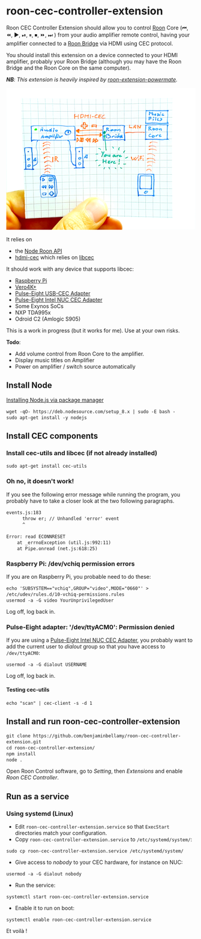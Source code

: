 # roon-cec-controller-extension

Roon CEC Controller Extension should allow you to control [Roon](https://roonlabs.com/howroonworks.html) Core (⏮, ⏪, ▶️, ⏯, ⏸, ⏹, ⏩, ⏭ ) from your audio amplifier remote control, having your amplifier connected to a [Roon Bridge](https://kb.roonlabs.com/RoonBridge) via HDMI using CEC protocol.

You should install this extension on a device connected to your HDMI amplifier, probably your Roon Bridge (although you may have the Roon Bridge and the Roon Core on the same computer).

_**NB**: This extension is heavily inspired by [roon-extension-powermate](https://github.com/RoonLabs/roon-extension-powermate)._

![Roon CEC Controller Extension Schematic](https://raw.githubusercontent.com/benjaminbellamy/roon-cec-controller-extension/master/images/roon-cec-controller-extension.png)

It relies on 
  * the [Node Roon API](https://github.com/RoonLabs/node-roon-api)
  * [hdmi-cec](https://www.npmjs.com/package/hdmi-cec) which relies on [libcec](https://github.com/Pulse-Eight/libcec)

It should work with any device that supports libcec:
  * [Raspberry Pi](https://www.raspberrypi.org/)
  * [Vero4K+](https://osmc.tv/vero/)
  * [Pulse-Eight USB-CEC Adapter](https://www.pulse-eight.com/p/104/usb-hdmi-cec-adapter)
  * [Pulse-Eight Intel NUC CEC Adapter](https://www.pulse-eight.com/p/154/intel-nuc-hdmi-cec-adapter)
  * Some Exynos SoCs
  * NXP TDA995x
  * Odroid C2 (Amlogic S905)

This is a work in progress (but it works for me).
Use at your own risks.

**Todo**:
  * Add volume control from Roon Core to the amplifier.
  * Display music titles on Amplifier
  * Power on amplifier / switch source automatically

## Install Node

[Installing Node.js via package manager](https://nodejs.org/en/download/package-manager/#debian-and-ubuntu-based-linux-distributions)
```
wget -qO- https://deb.nodesource.com/setup_8.x | sudo -E bash -
sudo apt-get install -y nodejs
```
## Install CEC components

### Install cec-utils and libcec (if not already installed)
```
sudo apt-get install cec-utils
```

### Oh no, it doesn't work!
If you see the following error message while running the program, you probably have to take a closer look at the two following paragraphs.
```
events.js:183
      throw er; // Unhandled 'error' event
      ^

Error: read ECONNRESET
    at _errnoException (util.js:992:11)
    at Pipe.onread (net.js:618:25)
```

### Raspberry Pi: /dev/vchiq permission errors
If you are on Raspberry Pi, you probable need to do these:
```
echo 'SUBSYSTEM=="vchiq",GROUP="video",MODE="0660"' > /etc/udev/rules.d/10-vchiq-permissions.rules
usermod -a -G video YourUnprivilegedUser
```
Log off, log back in.

### Pulse-Eight adapter: '/dev/ttyACM0': Permission denied
If you are using a [Pulse-Eight Intel NUC CEC Adapter](https://www.pulse-eight.com/p/154/intel-nuc-hdmi-cec-adapter), you probably want to add the current user to _dialout_ group so that you have access to `/dev/ttyACM0`:
```
usermod -a -G dialout USERNAME
```
Log off, log back in.

#### Testing cec-utils
```
echo "scan" | cec-client -s -d 1
```

## Install and run roon-cec-controller-extension
```
git clone https://github.com/benjaminbellamy/roon-cec-controller-extension.git
cd roon-cec-controller-extension/
npm install
node .
```
Open Roon Control software, go to _Setting_, then _Extensions_ and enable _Roon CEC Controller_.

## Run as a service
### Using systemd (Linux)
- Edit `roon-cec-controller-extension.service` so that `ExecStart` directories match your configuration.
- Copy `roon-cec-controller-extension.service` to `/etc/systemd/system/`:
```
sudo cp roon-cec-controller-extension.service /etc/systemd/system/
```
- Give access to _nobody_ to your CEC hardware, for instance on NUC:
```
usermod -a -G dialout nobody
```
- Run the service:
```
systemctl start roon-cec-controller-extension.service 
```
- Enable it to run on boot:
```
systemctl enable roon-cec-controller-extension.service 
```


Et voilà !
